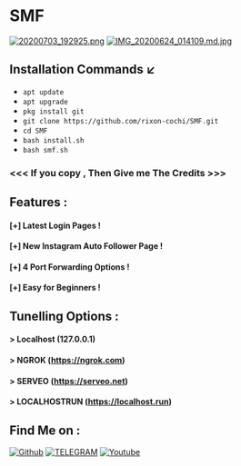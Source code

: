 # SMF
[![20200703_192925.png](https://img.imageupload.net/2020/07/03/20200703_192925.png)](https://www.imageupload.net/image/zUnKA)
[![IMG_20200624_014109.md.jpg](https://imagehost.imageupload.net/2020/06/24/IMG_20200624_014109.md.jpg)](https://www.imageupload.net/image/9pFIc)

## Installation Commands ↙️
* `apt update`
* `apt upgrade`
* `pkg install git`
* `git clone https://github.com/rixon-cochi/SMF.git`
* `cd SMF`
* `bash install.sh`
* `bash smf.sh`

### <<< If you copy , Then Give me The Credits >>>

## Features :
#### [+] Latest Login Pages !
#### [+] New Instagram Auto Follower Page !
#### [+] 4 Port Forwarding Options !
#### [+] Easy for Beginners !

## Tunelling Options :
#### > Localhost (127.0.0.1)
#### > NGROK (https://ngrok.com)
#### > SERVEO (https://serveo.net)
#### > LOCALHOSTRUN (https://localhost.run)

## Find Me on :
[![Github](https://img.shields.io/badge/Github-TECH--COCHI-green?style=for-the-badge&logo=github)](https://github.com/rixon-cochi)
[![TELEGRAM](https://img.shields.io/badge/TELEGRAM-TECH--COCHI-blue?style=for-the-badge&logo=telegram)](https://t.me/techcochiyoutuber)
[![Youtube](https://img.shields.io/badge/Youtube-TECH--COCHI-red?style=for-the-badge&logo=youtube)](https://youtube.com/c/techcochi)



